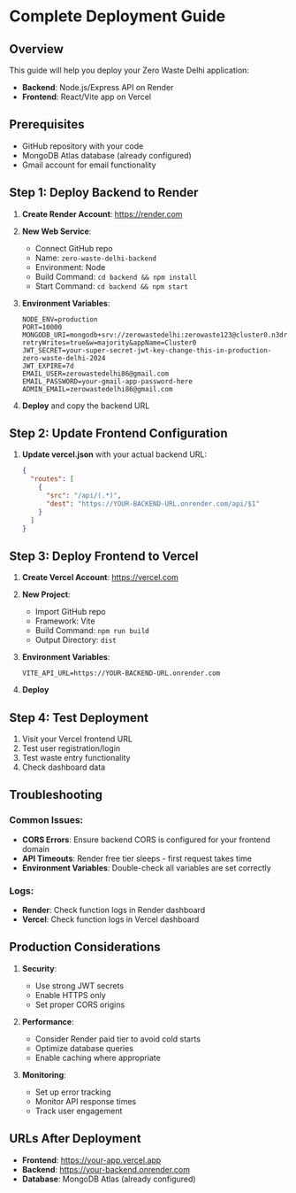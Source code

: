 # Complete Deployment Guide

## Overview
This guide will help you deploy your Zero Waste Delhi application:
- **Backend**: Node.js/Express API on Render
- **Frontend**: React/Vite app on Vercel

## Prerequisites
- GitHub repository with your code
- MongoDB Atlas database (already configured)
- Gmail account for email functionality

## Step 1: Deploy Backend to Render

1. **Create Render Account**: https://render.com
2. **New Web Service**:
   - Connect GitHub repo
   - Name: `zero-waste-delhi-backend`
   - Environment: Node
   - Build Command: `cd backend && npm install`
   - Start Command: `cd backend && npm start`

3. **Environment Variables**:
   ```
   NODE_ENV=production
   PORT=10000
   MONGODB_URI=mongodb+srv://zerowastedelhi:zerowaste123@cluster0.n3dr2.mongodb.net/zero_waste_delhi_app?retryWrites=true&w=majority&appName=Cluster0
   JWT_SECRET=your-super-secret-jwt-key-change-this-in-production-zero-waste-delhi-2024
   JWT_EXPIRE=7d
   EMAIL_USER=zerowastedelhi86@gmail.com
   EMAIL_PASSWORD=your-gmail-app-password-here
   ADMIN_EMAIL=zerowastedelhi86@gmail.com
   ```

4. **Deploy** and copy the backend URL

## Step 2: Update Frontend Configuration

1. **Update vercel.json** with your actual backend URL:
   ```json
   {
     "routes": [
       {
         "src": "/api/(.*)",
         "dest": "https://YOUR-BACKEND-URL.onrender.com/api/$1"
       }
     ]
   }
   ```

## Step 3: Deploy Frontend to Vercel

1. **Create Vercel Account**: https://vercel.com
2. **New Project**:
   - Import GitHub repo
   - Framework: Vite
   - Build Command: `npm run build`
   - Output Directory: `dist`

3. **Environment Variables**:
   ```
   VITE_API_URL=https://YOUR-BACKEND-URL.onrender.com
   ```

4. **Deploy**

## Step 4: Test Deployment

1. Visit your Vercel frontend URL
2. Test user registration/login
3. Test waste entry functionality
4. Check dashboard data

## Troubleshooting

### Common Issues:
- **CORS Errors**: Ensure backend CORS is configured for your frontend domain
- **API Timeouts**: Render free tier sleeps - first request takes time
- **Environment Variables**: Double-check all variables are set correctly

### Logs:
- **Render**: Check function logs in Render dashboard
- **Vercel**: Check function logs in Vercel dashboard

## Production Considerations

1. **Security**:
   - Use strong JWT secrets
   - Enable HTTPS only
   - Set proper CORS origins

2. **Performance**:
   - Consider Render paid tier to avoid cold starts
   - Optimize database queries
   - Enable caching where appropriate

3. **Monitoring**:
   - Set up error tracking
   - Monitor API response times
   - Track user engagement

## URLs After Deployment
- **Frontend**: https://your-app.vercel.app
- **Backend**: https://your-backend.onrender.com
- **Database**: MongoDB Atlas (already configured)